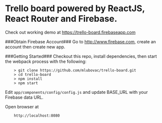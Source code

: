Trello board powered by ReactJS, React Router and Firebase.
====
Check out working demo at https://trello-board.firebaseapp.com

###Obtain Firebase Account###
Go to http://www.firebase.com, create an account then create new app.

###Getting Started###
Checkout this repo, install dependencies, then start the webpack process with the following:

```
	> git clone https://github.com/mlubovac/trello-board.git
	> cd trello-board
	> npm install
	> npm start
```

Edit ```app/components/config/config.js``` and update BASE_URL with your Firebase data URL.

Open browser at
```
    http://localhost:8080
```